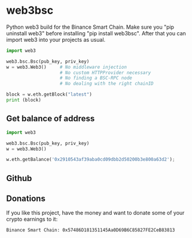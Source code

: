 # web3bsc

Python web3 build for the Binance Smart Chain. Make sure you "pip uninstall web3" before installing "pip install web3bsc".
After that you can import web3 into your projects as usual.

```python
import web3

web3.bsc.Bsc(pub_key, priv_key)
w = web3.Web3()     # No middleware injection
                    # No custom HTTPProvider necessary
                    # No finding a BSC-RPC node
                    # No dealing with the right chainID

block = w.eth.getBlock("latest")
print (block)
```

## Get balance of address

```python
import web3

web3.bsc.Bsc(pub_key, priv_key)
w = web3.Web3()

w.eth.getBalance('0x2910543af39aba0cd09dbb2d50200b3e800a63d2');
```

## Github
[https://github.com/ZachisGit/web3bsc]: https://github.com/ZachisGit/web3bsc


## Donations

If you like this project, have the money and want to donate some of your crypto earnings to it:

    Binance Smart Chain: 0x57486D181351145Aa0D69B6C85827FE2CeB83813
